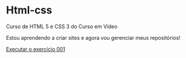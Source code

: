 # Html-css
Curso de HTML 5 e CSS 3 do Curso em Vídeo

Estou aprendendo a criar sites e agora vou gerenciar meus repositórios!

<a href="https://gustavonavarro01.github.io/Html-css/Exercicios/ex001/index.html">Executar o exercício 001</a>